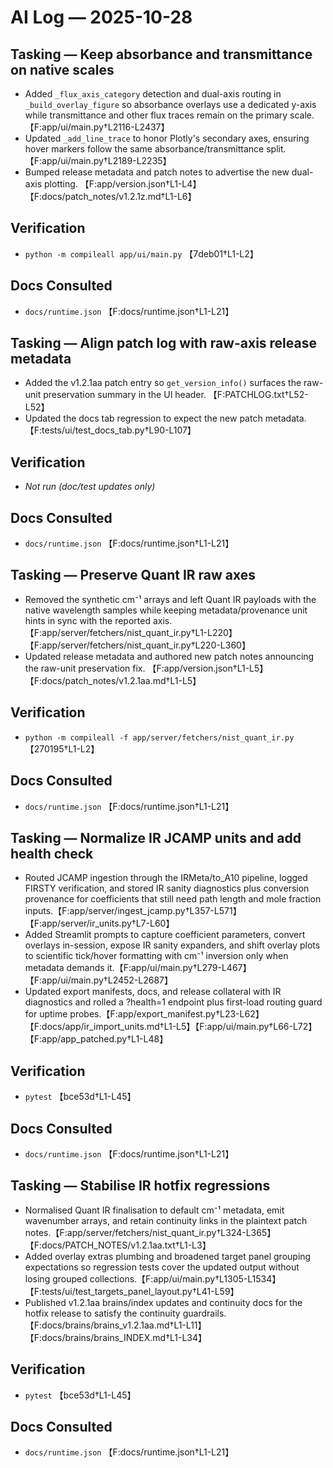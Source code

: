 # AI Log — 2025-10-28

## Tasking — Keep absorbance and transmittance on native scales
- Added `_flux_axis_category` detection and dual-axis routing in `_build_overlay_figure` so absorbance overlays use a dedicated y-axis while transmittance and other flux traces remain on the primary scale. 【F:app/ui/main.py†L2116-L2437】
- Updated `_add_line_trace` to honor Plotly's secondary axes, ensuring hover markers follow the same absorbance/transmittance split. 【F:app/ui/main.py†L2189-L2235】
- Bumped release metadata and patch notes to advertise the new dual-axis plotting. 【F:app/version.json†L1-L4】【F:docs/patch_notes/v1.2.1z.md†L1-L6】

## Verification
- `python -m compileall app/ui/main.py` 【7deb01†L1-L2】

## Docs Consulted
- `docs/runtime.json` 【F:docs/runtime.json†L1-L21】

## Tasking — Align patch log with raw-axis release metadata
- Added the v1.2.1aa patch entry so `get_version_info()` surfaces the raw-unit preservation summary in the UI header. 【F:PATCHLOG.txt†L52-L52】
- Updated the docs tab regression to expect the new patch metadata. 【F:tests/ui/test_docs_tab.py†L90-L107】

## Verification
- _Not run (doc/test updates only)_

## Docs Consulted
- `docs/runtime.json` 【F:docs/runtime.json†L1-L21】

## Tasking — Preserve Quant IR raw axes
- Removed the synthetic cm⁻¹ arrays and left Quant IR payloads with the native wavelength samples while keeping metadata/provenance unit hints in sync with the reported axis. 【F:app/server/fetchers/nist_quant_ir.py†L1-L220】【F:app/server/fetchers/nist_quant_ir.py†L220-L360】
- Updated release metadata and authored new patch notes announcing the raw-unit preservation fix. 【F:app/version.json†L1-L5】【F:docs/patch_notes/v1.2.1aa.md†L1-L5】

## Verification
- `python -m compileall -f app/server/fetchers/nist_quant_ir.py` 【270195†L1-L2】

## Docs Consulted
- `docs/runtime.json` 【F:docs/runtime.json†L1-L21】

## Tasking — Normalize IR JCAMP units and add health check
- Routed JCAMP ingestion through the IRMeta/to_A10 pipeline, logged FIRSTY verification, and stored IR sanity diagnostics plus conversion provenance for coefficients that still need path length and mole fraction inputs.【F:app/server/ingest_jcamp.py†L357-L571】【F:app/server/ir_units.py†L7-L60】
- Added Streamlit prompts to capture coefficient parameters, convert overlays in-session, expose IR sanity expanders, and shift overlay plots to scientific tick/hover formatting with cm⁻¹ inversion only when metadata demands it.【F:app/ui/main.py†L279-L467】【F:app/ui/main.py†L2452-L2687】
- Updated export manifests, docs, and release collateral with IR diagnostics and rolled a ?health=1 endpoint plus first-load routing guard for uptime probes.【F:app/export_manifest.py†L23-L62】【F:docs/app/ir_import_units.md†L1-L5】【F:app/ui/main.py†L66-L72】【F:app/app_patched.py†L1-L48】

## Verification
- `pytest` 【bce53d†L1-L45】

## Docs Consulted
- `docs/runtime.json` 【F:docs/runtime.json†L1-L21】

## Tasking — Stabilise IR hotfix regressions
- Normalised Quant IR finalisation to default cm⁻¹ metadata, emit wavenumber arrays, and retain continuity links in the plaintext patch notes.【F:app/server/fetchers/nist_quant_ir.py†L324-L365】【F:docs/PATCH_NOTES/v1.2.1aa.txt†L1-L3】
- Added overlay extras plumbing and broadened target panel grouping expectations so regression tests cover the updated output without losing grouped collections.【F:app/ui/main.py†L1305-L1534】【F:tests/ui/test_targets_panel_layout.py†L41-L59】
- Published v1.2.1aa brains/index updates and continuity docs for the hotfix release to satisfy the continuity guardrails.【F:docs/brains/brains_v1.2.1aa.md†L1-L11】【F:docs/brains/brains_INDEX.md†L1-L34】

## Verification
- `pytest` 【bce53d†L1-L45】

## Docs Consulted
- `docs/runtime.json` 【F:docs/runtime.json†L1-L21】
